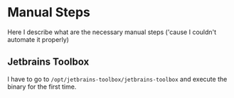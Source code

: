 # Manual Steps

Here I describe what are the necessary manual steps ('cause I couldn't automate it properly)

## Jetbrains Toolbox

I have to go to `/opt/jetbrains-toolbox/jetbrains-toolbox` and execute the binary for the first time.
